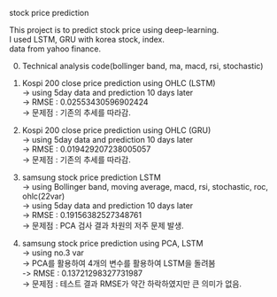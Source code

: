 stock price prediction  
  
This project is to predict stock price using deep-learning.  
I used LSTM, GRU with korea stock, index.  
data from yahoo finance.  


00. Technical analysis code(bollinger band, ma, macd, rsi, stochastic)     
  
1. Kospi 200 close price prediction using OHLC (LSTM)  
-> using 5day data and prediction 10 days later  
-> RMSE : 0.02553430596902424  
-> 문제점 : 기존의 추세를 따라감.   

2. Kospi 200 close price prediction using OHLC (GRU)  
-> using 5day data and prediction 10 days later  
-> RMSE : 0.019429207238005057  
-> 문제점 : 기존의 추세를 따라감.   
  
3. samsung stock price prediction LSTM  
-> using Bollinger band, moving average, macd, rsi, stochastic, roc, ohlc(22var)  
-> using 5day data and prediction 10 days later  
-> RMSE : 0.19156382527348761  
-> 문제점 : PCA 검사 결과 차원의 저주 문제 발생.   
  
4. samsung stock price prediction using PCA, LSTM  
-> using no.3 var  
-> PCA를 활용하여 4개의 변수를 활용하여 LSTM을 돌려봄  
-> RMSE : 0.13721298327731987  
-> 문제점 : 테스트 결과 RMSE가 약간 하락하였지만 큰 의미가 없음.  
